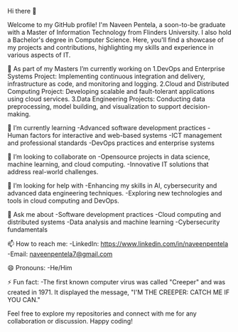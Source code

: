 
Hi there 👋

Welcome to my GitHub profile! I'm Naveen Pentela, a soon-to-be graduate with a Master of Information Technology from Flinders University. I also hold a Bachelor's degree in Computer Science. Here, you'll find a showcase of my projects and contributions, highlighting my skills and experience in various aspects of IT.

🔭 As part of my Masters I’m currently working on
1.DevOps and Enterprise Systems Project: Implementing continuous integration and delivery, infrastructure as code, and monitoring and logging.
2.Cloud and Distributed Computing Project: Developing scalable and fault-tolerant applications using cloud services.
3.Data Engineering Projects: Conducting data preprocessing, model building, and visualization to support decision-making.

 🌱 I’m currently learning
 -Advanced software development practices
 -Human factors for interactive and web-based systems
 -ICT management and professional standards
 -DevOps practices and enterprise systems

 👯 I’m looking to collaborate on
 -Opensource projects in data science, machine learning, and cloud computing.
 -Innovative IT solutions that address real-world challenges.

 🤔 I’m looking for help with
 -Enhancing my skills in AI, cybersecurity and advanced data engineering techniques.
 -Exploring new technologies and tools in cloud computing and DevOps.

 💬 Ask me about
 -Software development practices
 -Cloud computing and distributed systems
 -Data analysis and machine learning
 -Cybersecurity fundamentals

 📫 How to reach me:
 -LinkedIn: https://www.linkedin.com/in/naveenpentela 
 -Email: naveenpentela7@gmail.com

 😄 Pronouns:
 -He/Him
 
⚡ Fun fact:
-The first known computer virus was called "Creeper" and was created in 1971. It displayed the message, "I'M THE CREEPER: CATCH ME IF YOU CAN."


Feel free to explore my repositories and connect with me for any collaboration or discussion. Happy coding!
